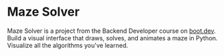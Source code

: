 # Maze Solver

Maze Solver is a project from the Backend Developer course on [boot.dev](https://www.boot.dev).
Build a visual interface that draws, solves, and animates a maze in Python. Visualize all the algorithms you've learned.
